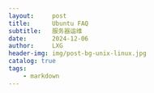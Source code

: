 ```yaml
---
layout:     post
title:      Ubuntu FAQ
subtitle:   服务器运维
date:       2024-12-06
author:     LXG
header-img: img/post-bg-unix-linux.jpg
catalog: true
tags:
    - markdown
---
```


## 
